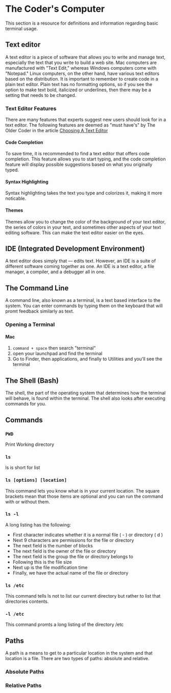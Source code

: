 # The Coder's Computer

This section is a resource for definitions and information regarding basic terminal usage. 

## Text editor 

A text editor is a piece of software that allows you to write and manage text, especially the text that you write to build a web site. Mac computers are manufactured with "Text Edit," whereas Windows computers come with "Notepad." Linux computers, on the other hand, have various text editors based on the distribution. It is important to remember to create code in a plain text editor. Plain text has no formatting options, so if you see the option to make text bold, italicized or underlines, then there may be a setting that needs to be changed. 

### Text Editor Features

There are many features that experts suggest new users should look for in a text editor. The following features are deemed as "must have's" by The Older Coder in the article [Choosing A Text Editor](https://codefellows.github.io/code-102-guide/curriculum/class-02/Choosing-A-Text-Editor--The-Older-Coder.pdf)

#### Code Completion

To save time, it is recommended to find a text editor that offers code completion. This feature allows you to start typing, and the code completion feature will display possible suggestions based on what you originally typed. 

#### Syntax Highlighting

Syntax highlighting takes the text you type and colorizes it, making it more noticable.

#### Themes

Themes allow you to change the color of the background of your text editor, the series of colors in your text, and sometimes other aspects of your text editing software. This can make the text editor easier on the eyes. 

## IDE (Integrated Development Environment)

A text editor does simply that — edits text. However, an IDE is a suite of different software coming together as one. An IDE is a text editor, a file manager, a compiler, and a debugger all in one. 

## The Command Line

A command line, also known as a terminal, is a text based interface to the system. You can enter commands by typing them on the keyboard that will promt feedback similarly as text.

### Opening a Terminal

#### Mac
1. `command + space` then search "terminal"
2. open your launchpad and find the terminal
3. Go to Finder, then applications, and finally to Utilities and you'll see the terminal

## The Shell (Bash)

The shell, the part of the operating system that determines how the terminal will behave, is found within the terminal. The shell also looks after executing commands for you. 

## Commands

### `PWD`

 Print Working directory
 
 ### `ls`
 
 ls is short for list

### `ls [options] [location]`

This command lets you know what is in your current location. The square brackets mean that those items are optional and you can run the command with or without them. 

### `ls -l`

A long listing has the following:
* First character indicates whether it is a normal file ( - ) or directory ( d )
* Next 9 characters are permissions for the file or directory
* The next field is the number of blocks 
* The next field is the owner of the file or directory 
* The next field is the group the file or directory belongs to 
* Following this is the file size
* Next up is the file modification time
* Finally, we have the actual name of the file or directory

### `ls /etc`

This command tells ls not to list our current directory but rather to list that directories contents.

### `-l /etc`

This command promts a long listing of the directory /etc

## Paths

A path is a means to get to a particular location in the system and that location is a file. There are two types of paths: absolute and relative. 

### Absolute Paths

### Relative Paths



